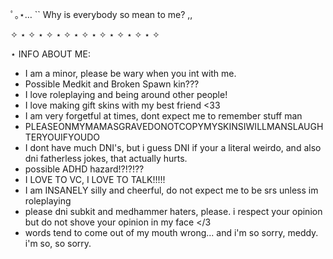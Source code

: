 ﾟ｡⋆… `` Why is everybody so mean to me? ,,

✧ ⋆ ✧ ⋆ ✧ ⋆ ✧ ⋆ ✧ ⋆ ✧ ⋆ ✧ ⋆ ✧ ⋆ ✧ 

⋆ INFO ABOUT ME:

- I am a minor, please be wary when you int with me.
- Possible Medkit and Broken Spawn kin???
- I love roleplaying and being around other people!
- I love making gift skins with my best friend <33
- I am very forgetful at times, dont expect me to remember stuff man
- PLEASEONMYMAMASGRAVEDONOTCOPYMYSKINSIWILLMANSLAUGHTERYOUIFYOUDO
- I dont have much DNI's, but i guess DNI if your a literal weirdo, and also dni fatherless jokes, that actually hurts.
- possible ADHD hazard!?!?!??
- I LOVE TO VC, I LOVE TO TALK!!!!!
- I am INSANELY silly and cheerful, do not expect me to be srs unless im roleplaying
- please dni subkit and medhammer haters, please. i respect your opinion but do not shove your opinion in my face </3
- words tend to come out of my mouth wrong... and i'm so sorry, meddy. i'm so, so sorry.
